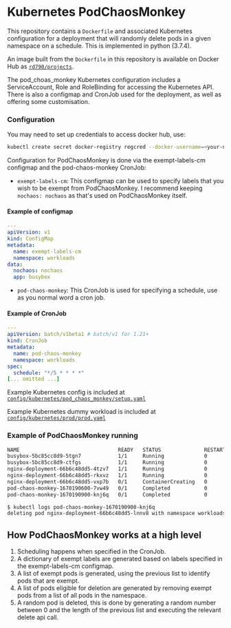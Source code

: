 

# Kubernetes PodChaosMonkey

This repository contains a `Dockerfile` and associated Kubernetes configuration for a deployment that will randomly delete pods in a given namespace on a schedule. This is implemented in python (3.7.4).
 
An image built from the `Dockerfile` in this repository is available on Docker Hub as [`rd790/projects`](https://hub.docker.com/r/rd790/projects/).
 
The pod_choas_monkey Kubernetes configuration includes a ServiceAccount, Role and RoleBinding for accessing the Kubernetes API. There is also a configmap and CronJob used for the deployment, as well as offering some customisation.
 
### Configuration
 
You may need to set up credentials to access docker hub, use:
 
```bash
kubectl create secret docker-registry regcred --docker-username=<your-name> --docker-password=<your-pword> --docker-email=<your-email> -n <your-namespace>
```
 
Configuration for PodChaosMonkey is done via the exempt-labels-cm configmap and the pod-chaos-monkey CronJob:
 
* `exempt-labels-cm`: This configmap can be used to specify labels that you wish to be exempt from PodChaosMonkey.
I recommend keeping `nochaos: nochaos` as that's used on PodChaosMonkey itself.

#### Example of configmap
```yaml
---
apiVersion: v1
kind: ConfigMap
metadata:
  name: exempt-labels-cm
  namespace: workloads
data:
  nochaos: nochaos
  app: busybox
```

* `pod-chaos-monkey`: This CronJob is used for specifying a schedule, use as you normal word a cron job.
 
#### Example of CronJob

```yaml
---
apiVersion: batch/v1beta1 # batch/v1 for 1.21+
kind: CronJob
metadata:
  name: pod-chaos-monkey
  namespace: workloads
spec:
  schedule: "*/5 * * * *"
[... omitted ...]
```

Example Kubernetes config is included at [`config/kubernetes/pod_chaos_monkey/setup.yaml`](./config/kubernetes/pod_chaos_monkey/setup.yaml)
 
Example Kubernetes dummy workload is included at [`config/kubernetes/prod/prod.yaml`](./config/kubernetes/prod/prod.yaml)

### Example of PodChaosMonkey running 

```bash
NAME                                READY   STATUS              RESTARTS   AGE
busybox-5bc85cc8d9-5tgn7            1/1     Running             0          51m
busybox-5bc85cc8d9-ctfgs            1/1     Running             0          51m
nginx-deployment-66b6c48dd5-4tzv7   1/1     Running             0          4m28s
nginx-deployment-66b6c48dd5-rkxvz   1/1     Running             0          4m30s
nginx-deployment-66b6c48dd5-vxp7b   0/1     ContainerCreating   0          10s
pod-chaos-monkey-1670190600-7vw49   0/1     Completed           0          5m15s
pod-chaos-monkey-1670190900-knj6q   0/1     Completed           0          13s

$ kubectl logs pod-chaos-monkey-1670190900-knj6q
deleting pod nginx-deployment-66b6c48dd5-lnnv8 with namespace workloads
```


## How PodChaosMonkey works at a high level 

1. Scheduling happens when specified in the CronJob.
2. A dictionary of exempt labels are generated based on labels specified in the exempt-labels-cm configmap. 
3. A list of exempt pods is generated, using the previous list to identify pods that are exempt.
4. A list of pods eligible for deletion are generated by removing exempt pods from a list of all pods in the namespace. 
5. A random pod is deleted, this is done by generating a random number between 0 and the length of the previous list and executing the relevant delete api call. 
